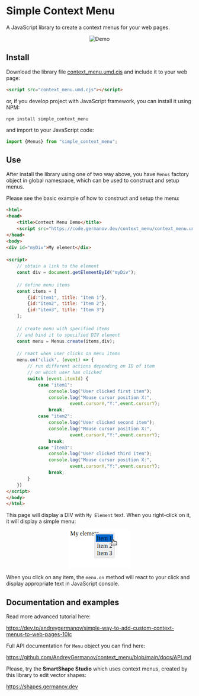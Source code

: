 # Simple Context Menu

A JavaScript library to create a context menus for your web pages.

<div align="center">

![Demo](https://code.germanov.dev/context_menu/assets/menu.gif)

</div>

## Install

Download the library file [context_menu.umd.cjs](https://code.germanov.dev/context_menu/context_menu.umd.cjs) and include it to your web page:

```html
<script src="context_menu.umd.cjs"></script>
```

or, if you develop project with JavaScript framework, you can install it using NPM:

```
npm install simple_context_menu
```

and import to your JavaScript code:

```javascript
import {Menus} from "simple_context_menu";
```

## Use

After install the library using one of two way above, you have `Menus` factory object in global namespace, which can be used to construct and setup menus.

Please see the basic example of how to construct and setup the menu:

```html
<html>
<head>
    <title>Context Menu Demo</title>
    <script src="https://code.germanov.dev/context_menu/context_menu.umd.cjs"></script>
</head>
<body>
<div id="myDiv">My element</div>

<script>
    // obtain a link to the element 
    const div = document.getElementById("myDiv");
    
    // define menu items
    const items = [
        {id:"item1", title: "Item 1"},
        {id:"item2", title: "Item 2"},
        {id:"item3", title: "Item 3"}
    ];
    
    // create menu with specified items
    // and bind it to specified DIV element
    const menu = Menus.create(items,div);

    // react when user clicks on menu items
    menu.on('click', (event) => {
        // run different actions depending on ID of item
        // on which user has clicked
        switch (event.itemId) {
            case "item1":
                console.log("User clicked first item");
                console.log("Mouse cursor position X:",
                        event.cursorX,"Y:",event.cursorY);
                break;
            case "item2":
                console.log("User clicked second item");
                console.log("Mouse cursor position X:",
                        event.cursorX,"Y:",event.cursorY);
                break;
            case "item3":
                console.log("User clicked third item");
                console.log("Mouse cursor position X:",
                        event.cursorX,"Y:",event.cursorY);
                break;
        }
    })
</script>
</body>
</html>
```

This page will display a DIV with `My Element` text. When you right-click on it, it will display a simple menu:

<div align="center">

![Simple menu demo](assets/demo1.png)

</div>

When you click on any item, the `menu.on` method will react to your click and display appropriate text in JavaScript console.

## Documentation and examples

Read more advanced tutorial here: 

https://dev.to/andreygermanov/simple-way-to-add-custom-context-menus-to-web-pages-10lc

Full API documentation for `Menu` object you can find here:

https://github.com/AndreyGermanov/context_menu/blob/main/docs/API.md

Please, try the **SmartShape Studio** which uses context menus, created by this library to edit vector shapes:

https://shapes.germanov.dev




